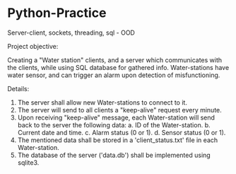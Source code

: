 # Python-Practice
Server-client, sockets, threading, sql - OOD

Project objective:

  Creating a "Water station" clients, and a server which communicates with the clients, while using SQL database for gathered info.
  Water-stations have water sensor, and can trigger an alarm upon detection of misfunctioning.

Details:

1. The server shall allow new Water-stations to connect to it.
2. The server will send to all clients a "keep-alive" request every minute.
3. Upon receiving "keep-alive" message, each Water-station will send back to the server the following data:
  a. ID of the Water-station.
  b. Current date and time.
  c. Alarm status (0 or 1).
  d. Sensor status (0 or 1).
4. The mentioned data shall be stored in a 'client_status.txt' file in each Water-station.
5. The database of the server ('data.db') shall be implemented using sqlite3.
